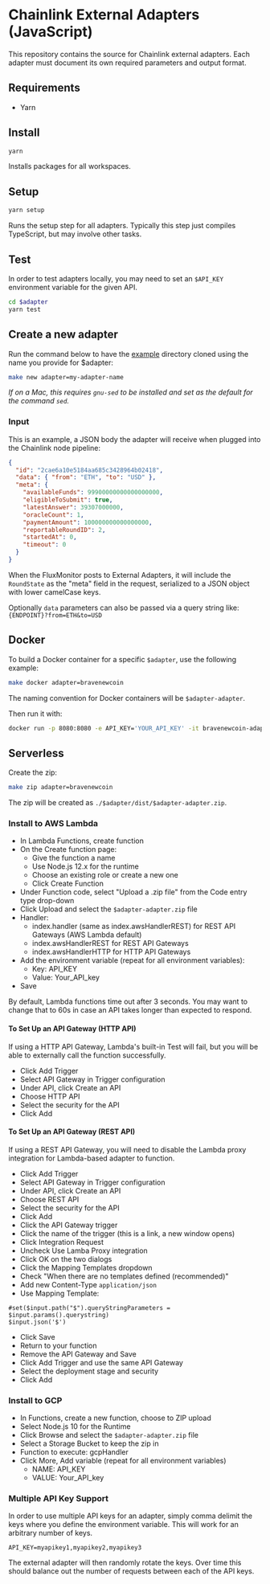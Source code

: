 # Chainlink External Adapters (JavaScript)

This repository contains the source for Chainlink external adapters. Each adapter must document its own required parameters and output format.

## Requirements

- Yarn

## Install

```bash
yarn
```

Installs packages for all workspaces.

## Setup

```bash
yarn setup
```

Runs the setup step for all adapters. Typically this step just compiles TypeScript, but may involve other tasks.

## Test

In order to test adapters locally, you may need to set an `$API_KEY` environment variable for the given API.

```bash
cd $adapter
yarn test
```

## Create a new adapter

Run the command below to have the [example](./example) directory cloned using the name you provide for \$adapter:

```bash
make new adapter=my-adapter-name
```

_If on a Mac, this requires `gnu-sed` to be installed and set as the default for the command `sed`._

### Input

This is an example, a JSON body the adapter will receive when plugged into the Chainlink node pipeline:

```json
{
  "id": "2cae6a10e5184aa685c3428964b02418",
  "data": { "from": "ETH", "to": "USD" },
  "meta": {
    "availableFunds": 99900000000000000000,
    "eligibleToSubmit": true,
    "latestAnswer": 39307000000,
    "oracleCount": 1,
    "paymentAmount": 100000000000000000,
    "reportableRoundID": 2,
    "startedAt": 0,
    "timeout": 0
  }
}
```

When the FluxMonitor posts to External Adapters, it will include the `RoundState` as the "meta" field in the request, serialized to a JSON object with lower camelCase keys.

Optionally `data` parameters can also be passed via a query string like: `{ENDPOINT}?from=ETH&to=USD`
## Docker

To build a Docker container for a specific `$adapter`, use the following example:

```bash
make docker adapter=bravenewcoin
```

The naming convention for Docker containers will be `$adapter-adapter`.

Then run it with:

```bash
docker run -p 8080:8080 -e API_KEY='YOUR_API_KEY' -it bravenewcoin-adapter:latest
```

## Serverless

Create the zip:

```bash
make zip adapter=bravenewcoin
```

The zip will be created as `./$adapter/dist/$adapter-adapter.zip`.

### Install to AWS Lambda

- In Lambda Functions, create function
- On the Create function page:
  - Give the function a name
  - Use Node.js 12.x for the runtime
  - Choose an existing role or create a new one
  - Click Create Function
- Under Function code, select "Upload a .zip file" from the Code entry type drop-down
- Click Upload and select the `$adapter-adapter.zip` file
- Handler:
  - index.handler (same as index.awsHandlerREST) for REST API Gateways (AWS Lambda default)
  - index.awsHandlerREST for REST API Gateways
  - index.awsHandlerHTTP for HTTP API Gateways
- Add the environment variable (repeat for all environment variables):
  - Key: API_KEY
  - Value: Your_API_key
- Save

By default, Lambda functions time out after 3 seconds. You may want to change that to 60s in case an API takes longer than expected to respond.

#### To Set Up an API Gateway (HTTP API)

If using a HTTP API Gateway, Lambda's built-in Test will fail, but you will be able to externally call the function successfully.

- Click Add Trigger
- Select API Gateway in Trigger configuration
- Under API, click Create an API
- Choose HTTP API
- Select the security for the API
- Click Add

#### To Set Up an API Gateway (REST API)

If using a REST API Gateway, you will need to disable the Lambda proxy integration for Lambda-based adapter to function.

- Click Add Trigger
- Select API Gateway in Trigger configuration
- Under API, click Create an API
- Choose REST API
- Select the security for the API
- Click Add
- Click the API Gateway trigger
- Click the name of the trigger (this is a link, a new window opens)
- Click Integration Request
- Uncheck Use Lamba Proxy integration
- Click OK on the two dialogs
- Click the Mapping Templates dropdown
- Check "When there are no templates defined (recommended)"
- Add new Content-Type `application/json`
- Use Mapping Template: 
```
#set($input.path("$").queryStringParameters = $input.params().querystring)
$input.json('$')
```
- Click Save
- Return to your function
- Remove the API Gateway and Save
- Click Add Trigger and use the same API Gateway
- Select the deployment stage and security
- Click Add

### Install to GCP

- In Functions, create a new function, choose to ZIP upload
- Select Node.js 10 for the Runtime
- Click Browse and select the `$adapter-adapter.zip` file
- Select a Storage Bucket to keep the zip in
- Function to execute: gcpHandler
- Click More, Add variable (repeat for all environment variables)
  - NAME: API_KEY
  - VALUE: Your_API_key

### Multiple API Key Support
In order to use multiple API keys for an adapter, simply comma delimit the keys where you define the environment variable. This will work for an arbitrary number of keys.

```
API_KEY=myapikey1,myapikey2,myapikey3
```
The external adapter will then randomly rotate the keys. Over time  this should balance out the number of requests between each of the API keys.